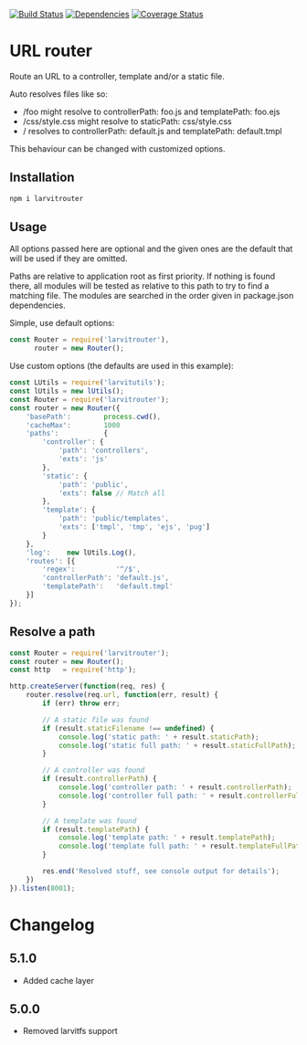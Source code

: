 [![Build Status](https://travis-ci.org/larvit/larvitrouter.svg?branch=master)](https://travis-ci.org/larvit/larvitrouter) 
[![Dependencies](https://david-dm.org/larvit/larvitrouter.svg)](https://david-dm.org/larvit/larvitrouter.svg)
[![Coverage Status](https://coveralls.io/repos/larvit/larvitrouter/badge.svg)](https://coveralls.io/github/larvit/larvitrouter)

# URL router

Route an URL to a controller, template and/or a static file.

Auto resolves files like so:

* /foo might resolve to controllerPath: foo.js and templatePath: foo.ejs
* /css/style.css might resolve to staticPath: css/style.css
* / resolves to controllerPath: default.js and templatePath: default.tmpl

This behaviour can be changed with customized options.

## Installation

```bash
npm i larvitrouter
```

## Usage

All options passed here are optional and the given ones are the default that will be used if they are omitted.

Paths are relative to application root as first priority. If nothing is found there, all modules will be tested as relative to this path to try to find a matching file. The modules are searched in the order given in package.json dependencies.

Simple, use default options:

```javascript
const Router = require('larvitrouter'),
      router = new Router();
```

Use custom options (the defaults are used in this example):

```javascript
const LUtils = require('larvitutils');
const lUtils = new lUtils();
const Router = require('larvitrouter');
const router = new Router({
	'basePath':        process.cwd(),
	'cacheMax':        1000
	'paths':           {
		'controller': {
			'path': 'controllers',
			'exts': 'js'
		},
		'static': {
			'path': 'public',
			'exts': false // Match all
		},
		'template': {
			'path': 'public/templates',
			'exts': ['tmpl', 'tmp', 'ejs', 'pug']
		}
	},
	'log':    new lUtils.Log(),
	'routes': [{
		'regex':          '^/$',
		'controllerPath': 'default.js',
		'templatePath':   'default.tmpl'
	}]
});
```

## Resolve a path

```javascript
const Router = require('larvitrouter');
const router = new Router();
const http   = require('http');

http.createServer(function(req, res) {
	router.resolve(req.url, function(err, result) {
		if (err) throw err;

		// A static file was found
		if (result.staticFilename !== undefined) {
			console.log('static path: ' + result.staticPath);
			console.log('static full path: ' + result.staticFullPath);
		}

		// A controller was found
		if (result.controllerPath) {
			console.log('controller path: ' + result.controllerPath);
			console.log('controller full path: ' + result.controllerFullPath);
		}

		// A template was found
		if (result.templatePath) {
			console.log('template path: ' + result.templatePath);
			console.log('template full path: ' + result.templateFullPath);
		}

		res.end('Resolved stuff, see console output for details');
	})
}).listen(8001);
```

# Changelog
## 5.1.0
- Added cache layer
## 5.0.0
- Removed larvitfs support
